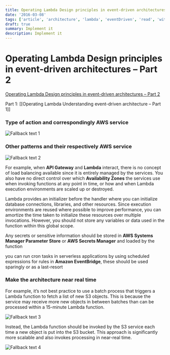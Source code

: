 ```yaml
---
title: Operating Lambda Design principles in event-driven architectures – Part 2
date: '2016-03-08'
tags: ['article', 'architecture', 'lambda', 'eventDriven', 'read', 'withResume']
draft: true
summary: Implement it
description: Implement it
---
```


# Operating Lambda Design principles in event-driven architectures – Part 2

[Operating Lambda Design principles in event-driven architectures – Part 2](https://aws.amazon.com/blogs/compute/operating-lambda-design-principles-in-event-driven-architectures-part-2/)

Part 1:
[[Operating Lambda Understanding event-driven architecture – Part 1]]

### Type of action and correspondingly AWS service

![Fallback text 1](/static/assets/pasted-image-20220809200735.png)

### Other patterns and their respectively AWS service

![Fallback text 2](/static/assets/pasted-image-20220809200919.png)

For example, when **API Gateway** and **Lambda** interact, there is no concept of load balancing available since it is entirely managed by the services. You also have no direct control over which **Availability Zones** the services use when invoking functions at any point in time, or how and when Lambda execution environments are scaled up or destroyed.

Lambda provides an initializer before the handler where you can initialize database connections, libraries, and other resources. Since execution environments are reused where possible to improve performance, you can amortize the time taken to initialize these resources over multiple invocations. However, you should not store any variables or data used in the function within this global scope.

Any secrets or sensitive information should be stored in **AWS Systems Manager Parameter Store** or **AWS Secrets Manager** and loaded by the function

you can run cron tasks in serverless applications by using scheduled expressions for rules in **Amazon EventBridge**, these should be used sparingly or as a last-resort

### Make the architecture near real time

For example, it’s not best practice to use a batch process that triggers a Lambda function to fetch a list of new S3 objects. This is because the service may receive more new objects in between batches than can be processed within a 15-minute Lambda function.

![Fallback text 3](/static/assets/pasted-image-20220809201849.png)

Instead, the Lambda function should be invoked by the S3 service each time a new object is put into the S3 bucket. This approach is significantly more scalable and also invokes processing in near-real time.

![Fallback text 4](/static/assets/pasted-image-20220809201915.png)